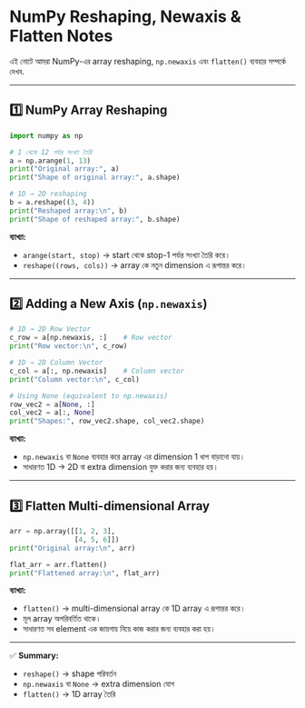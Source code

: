 
# NumPy Reshaping, Newaxis & Flatten Notes

এই নোটে আমরা NumPy-এর array reshaping, `np.newaxis` এবং `flatten()` ব্যবহার সম্পর্কে দেখব.

---

## 1️⃣ NumPy Array Reshaping

```python
import numpy as np

# 1 থেকে 12 পর্যন্ত সংখ্যা তৈরি
a = np.arange(1, 13)
print("Original array:", a)
print("Shape of original array:", a.shape)

# 1D → 2D reshaping
b = a.reshape((3, 4))
print("Reshaped array:\n", b)
print("Shape of reshaped array:", b.shape)
```

**ব্যাখ্যা:**  
- `arange(start, stop)` → start থেকে stop-1 পর্যন্ত সংখ্যা তৈরি করে।  
- `reshape((rows, cols))` → array কে নতুন dimension এ রূপান্তর করে।  

---

## 2️⃣ Adding a New Axis (`np.newaxis`)

```python
# 1D → 2D Row Vector
c_row = a[np.newaxis, :]    # Row vector
print("Row vector:\n", c_row)

# 1D → 2D Column Vector
c_col = a[:, np.newaxis]    # Column vector
print("Column vector:\n", c_col)

# Using None (equivalent to np.newaxis)
row_vec2 = a[None, :]
col_vec2 = a[:, None]
print("Shapes:", row_vec2.shape, col_vec2.shape)
```

**ব্যাখ্যা:**  
- `np.newaxis` বা `None` ব্যবহার করে array এর dimension 1 ধাপ বাড়ানো যায়।  
- সাধারণত 1D → 2D বা extra dimension যুক্ত করার জন্য ব্যবহার হয়।  

---

## 3️⃣ Flatten Multi-dimensional Array

```python
arr = np.array([[1, 2, 3],
                [4, 5, 6]])
print("Original array:\n", arr)

flat_arr = arr.flatten()
print("Flattened array:\n", flat_arr)
```

**ব্যাখ্যা:**  
- `flatten()` → multi-dimensional array কে 1D array এ রূপান্তর করে।  
- মূল array অপরিবর্তিত থাকে।  
- সাধারণত সব element এক জায়গায় নিয়ে কাজ করার জন্য ব্যবহার করা হয়।  

---

✅ **Summary:**  
- `reshape()` → shape পরিবর্তন  
- `np.newaxis` বা `None` → extra dimension যোগ  
- `flatten()` → 1D array তৈরি
